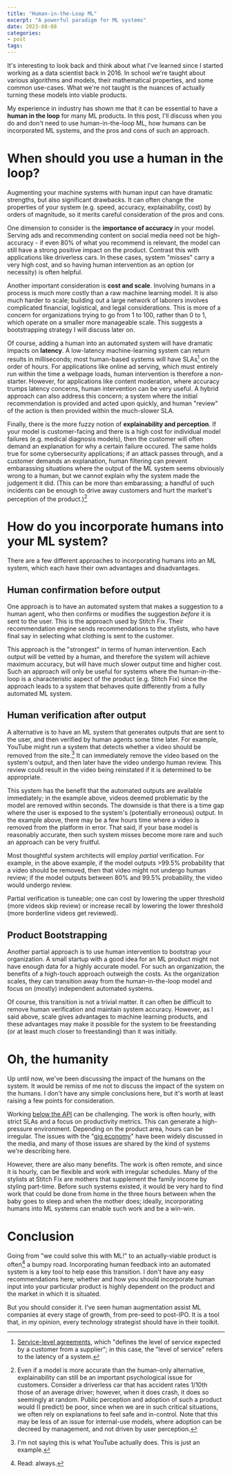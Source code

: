 ```yaml
---
title: "Human-in-the-Loop ML"
excerpt: "A powerful paradigm for ML systems"
date: 2023-08-08
categories: 
- post
tags: 
---
```

It's interesting to look back and think about what I've learned since I started working
as a data scientist back in 2016. In school we're taught about various algorithms and
models, their mathematical properties, and some common use-cases. What we're not taught
is the nuances of actually turning these models into viable products.

My experience in industry has shown me that it can be essential to have a **human in the
loop** for many ML products. In this post, I'll discuss when you do and don't need to use
human-in-the-loop ML, how humans can be incorporated ML systems, and the pros and cons
of such an approach.


# When should you use a human in the loop?

Augmenting your machine systems with human input can have dramatic strengths, but also
significant drawbacks. It can often change the properties of your system (e.g. speed,
accuracy, explainability, cost) by orders of magnitude, so it merits careful
consideration of the pros and cons.

One dimension to consider is the **importance of accuracy** in your model. Serving ads and
recommending content on social media need not be high-accuracy - if even 80% of what you
recommend is relevant, the model can still have a strong positive impact on the
product. Contrast this with applications like driverless cars. In these cases, system
"misses" carry a very high cost, and so having human intervention as an option (or
necessity) is often helpful.

Another important consideration is **cost and scale**. Involving humans in a process is much
more costly than a raw machine learning model. It is also much harder to scale; building
out a large network of laborers involves complicated financial, logistical, and legal
considerations. This is more of a concern for organizations trying to go from 1 to 100,
rather than 0 to 1, which operate on a smaller more manageable scale. This suggests a
bootstrapping strategy I will discuss later on.

Of course, adding a human into an automated system will have dramatic impacts on
**latency**. A low-latency machine-learning system can return results in milliseconds; most
human-based systems will have SLAs[^fn1] on the order of hours. For applications like online
ad serving, which must entirely run within the time a webpage loads, human intervention
is therefore a non-starter. However, for applications like content moderation, where
accuracy trumps latency concerns, human intervention can be very useful. A hybrid
approach can also address this concern; a system where the initial recommendation is
provided and acted upon quickly, and human "review" of the action is then provided
within the much-slower SLA.

Finally, there is the more fuzzy notion of **explainability and perception**. If your model
is customer-facing and there is a high cost for individual model failures (e.g. medical
diagnosis models), then the customer will often demand an explanation for why a certain
failure occured. The same holds true for some cybersecurity applications; if an attack
passes through, and a customer demands an explanation, human filtering can prevent
embarassing situations where the output of the ML system seems obviously wrong to a
human, but we cannot explain why the system made the judgement it did. (This can be more
than embarassing; a handful of such incidents can be enough to drive away customers and
hurt the market's perception of the product.)[^fn2]


# How do you incorporate humans into your ML system?

There are a few different approaches to incorporating humans into an ML system, which
each have their own advantages and disadvantages.


## Human confirmation before output

One approach is to have an automated system that makes a suggestion to a human agent,
who then confirms or modifies the suggestion *before* it is sent to the user. This is the
approach used by Stitch Fix. Their recommendation engine sends recommendations to the
stylists, who have final say in selecting what clothing is sent to the customer.

This approach is the "strongest" in terms of human intervention. Each output will be
vetted by a human, and therefore the system will achieve maximum accuracy, but will have
much slower output time and higher cost. Such an approach will only be useful for
systems where the human-in-the-loop is a characteristic aspect of the product
(e.g. Stitch Fix) since the approach leads to a system that behaves quite differently
from a fully automated ML system.


## Human verification after output

A alternative is to have an ML system that generates outputs that are sent to the user,
and then verified by human agents some time later. For example, YouTube might run a
system that detects whether a video should be removed from the site.[^fn3] It can
immediately remove the video based on the system's output, and then later have the video
undergo human review. This review could result in the video being reinstated if it is
determined to be appropriate.

This system has the benefit that the automated outputs are available immediately; in the
example above, videos deemed problematic by the model are removed within seconds.  The
downside is that there is a time gap where the user is exposed to the system's
(potentially erroneous) output. In the example above, there may be a few hours time
where a video is removed from the platform in error. That said, if your base model is
reasonably accurate, then such system misses become more rare and such an approach can
be very fruitful.

Most thoughtful system architects will employ *partial* verification. For example, in the
above example, if the model outputs >99.5% probability that a video should be removed,
then that video might not undergo human review; if the model outputs between 80% and
99.5% probability, the video would undergo review.

Partial verification is tuneable; one can cost by lowering the upper threshold (more
videos skip review) or increase recall by lowering the lower threshold (more borderline
videos get reviewed).


## Product Bootstrapping

Another partial approach is to use human intervention to bootstrap your organization. A
small startup with a good idea for an ML product might not have enough data for a highly
accurate model. For such an organization, the benefits of a high-touch approach outweigh
the costs. As the organization scales, they can transition away from the
human-in-the-loop model and focus on (mostly) independent automated systems.

Of course, this transition is not a trivial matter. It can often be difficult to remove
human verification and maintain system accuracy. However, as I said above, scale gives
advantages to machine learning products, and these advantages may make it possible for
the system to be freestanding (or at least much closer to freestanding) than it was
initially.


# Oh, the humanity

Up until now, we've been discussing the impact of the humans on the system. It would be
remiss of me not to discuss the impact of the system on the humans. I don't have any
simple conclusions here, but it's worth at least raising a few points for consideration.

Working [below the API](https://rein.pk/replacing-middle-management-with-apis) can be challenging. The work is often hourly, with strict SLAs and
a focus on productivity metrics. This can generate a high-pressure environment.
Depending on the product area, hours can be irregular. The issues with the "[gig economy](https://www.nytimes.com/2023/04/13/magazine/gig-jobs-apps.html)"
have been widely discussed in the media, and many of those issues are shared by the kind
of systems we're describing here.

However, there are also many benefits. The work is often remote, and since it is hourly,
can be flexible and work with irregular schedules. Many of the stylists at Stitch Fix
are mothers that supplement the family income by styling part-time. Before such systems
existed, it would be very hard to find work that could be done from home in the three
hours between when the baby goes to sleep and when the mother does; ideally,
incorporating humans into ML systems can enable such work and be a win-win.


# Conclusion

Going from "we could solve this with ML!" to an actually-viable product is often[^fn4] a
bumpy road. Incorporating human feedback into an automated system is a key tool to help
ease this transition. I don't have any easy recommendations here; whether and how you
should incorporate human input into your particular product is highly dependent on the
product and the market in which it is situated.

But you should consider it. I've seen human augmentation assist ML companies at every
stage of growth, from pre-seed to post-IPO. It is a tool that, in my opinion, every
technology strategist should have in their toolkit.


<!----- Footnotes ----->

[^fn1]: [Service-level agreements](https://www.cio.com/article/274740/outsourcing-sla-definitions-and-solutions.html), which "defines the level of service expected by a customer from a supplier"; in this case, the "level of service" refers to the latency of a system.
[^fn2]: Even if a model is more accurate than the human-only alternative, explainability can still be an important psychological issue for customers. Consider a driverless car that has accident rates 1/10th those of an average driver; however, when it does crash, it does so seemingly at random. Public perception and adoption of such a product would (I predict) be poor, since when we are in such critical situations, we often rely on explanations to feel safe and in-control. Note that this may be less of an issue for internal-use models, where adoption can be decreed by management, and not driven by user perception.
[^fn3]: I'm not saying this is what YouTube actually does. This is just an example.
[^fn4]: Read: always.